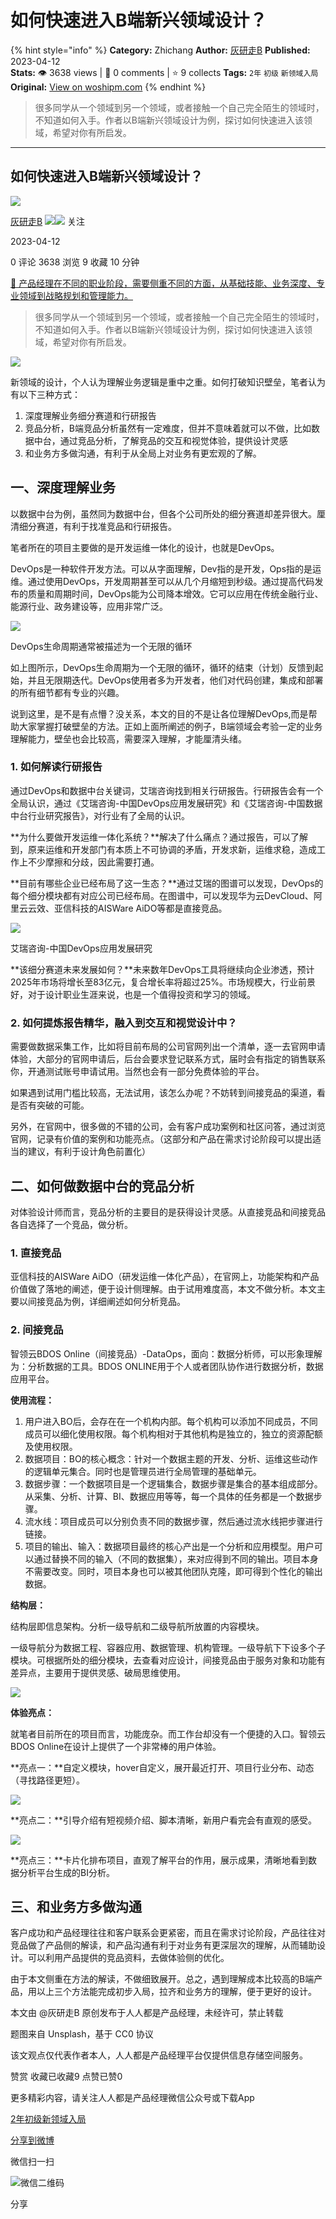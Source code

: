 # 如何快速进入B端新兴领域设计？
{% hint style="info" %}
**Category:** Zhichang
**Author:** [灰研走B](https://www.woshipm.com/u/1505024)
**Published:** 2023-04-12  
**Stats:** 👁️ 3638 views | 💬 0 comments | ⭐ 9 collects
**Tags:** `2年` `初级` `新领域入局`
**Original:** [View on woshipm.com](https://www.woshipm.com/zhichang/5803471.html)
{% endhint %}
> 很多同学从一个领域到另一个领域，或者接触一个自己完全陌生的领域时，不知道如何入手。作者以B端新兴领域设计为例，探讨如何快速进入该领域，希望对你有所启发。

---

## 如何快速进入B端新兴领域设计？

[![](https://static.woshipm.com/view/woshipm_api_def_20230314181742_3879.jpeg?imageView2/1/w/72/h/72/q/100)](https://www.woshipm.com/u/1505024)

[灰研走B](https://www.woshipm.com/u/1505024) ![](https://static.woshipm.com/tag/1121_1@2x.png)![](https://static.woshipm.com/tag/2105_1@2x.png) 关注

2023-04-12

0 评论 3638 浏览 9 收藏 10 分钟

[🔗 产品经理在不同的职业阶段，需要侧重不同的方面，从基础技能、业务深度、专业领域到战略规划和管理能力。](https://ke.qidianla.com/courses/90pm)

> 很多同学从一个领域到另一个领域，或者接触一个自己完全陌生的领域时，不知道如何入手。作者以B端新兴领域设计为例，探讨如何快速进入该领域，希望对你有所启发。

![](https://image.woshipm.com/wp-files/2023/04/S744b4BDFKTtxCJDvNIt.jpg)

新领域的设计，个人认为理解业务逻辑是重中之重。如何打破知识壁垒，笔者认为有以下三种方式：

1.  深度理解业务细分赛道和行研报告
2.  竞品分析，B端竞品分析虽然有一定难度，但并不意味着就可以不做，比如数据中台，通过竞品分析，了解竞品的交互和视觉体验，提供设计灵感
3.  和业务方多做沟通，有利于从全局上对业务有更宏观的了解。

## 一、深度理解业务

以数据中台为例，虽然同为数据中台，但各个公司所处的细分赛道却差异很大。厘清细分赛道，有利于找准竞品和行研报告。

笔者所在的项目主要做的是开发运维一体化的设计，也就是DevOps。

DevOps是一种软件开发方法。可以从字面理解，Dev指的是开发，Ops指的是运维。通过使用DevOps，开发周期甚至可以从几个月缩短到秒级。通过提高代码发布的质量和周期时间，DevOps能为公司降本增效。它可以应用在传统金融行业、能源行业、政务建设等，应用非常广泛。

![](https://image.woshipm.com/2023/04/11/9f591642-d873-11ed-b6d2-00163e0b5ff3.png)

DevOps生命周期通常被描述为一个无限的循环

如上图所示，DevOps生命周期为一个无限的循环，循环的结束（计划）反馈到起始，并且无限期迭代。DevOps使用者多为开发者，他们对代码创建，集成和部署的所有细节都有专业的兴趣。

说到这里，是不是有点懵？没关系，本文的目的不是让各位理解DevOps,而是帮助大家掌握打破壁垒的方法。正如上面所阐述的例子，B端领域会考验一定的业务理解能力，壁垒也会比较高，需要深入理解，才能厘清头绪。

### 1\. 如何解读行研报告

通过DevOps和数据中台关键词，艾瑞咨询找到相关行研报告。行研报告会有一个全局认识，通过《艾瑞咨询-中国DevOps应用发展研究》和《艾瑞咨询-中国数据中台行业研究报告》，对行业有了全局的认识。

**为什么要做开发运维一体化系统？**解决了什么痛点？通过报告，可以了解到，原来运维和开发部门有本质上不可协调的矛盾，开发求新，运维求稳，造成工作上不少摩擦和分歧，因此需要打通。

**目前有哪些企业已经布局了这一生态？**通过艾瑞的图谱可以发现，DevOps的每个细分模块都有对应公司已经布局。在图谱中，可以发现华为云DevCloud、阿里云云效、亚信科技的AISWare AiDO等都是直接竞品。

![](https://image.woshipm.com/2023/04/11/e379257c-d875-11ed-b6d2-00163e0b5ff3.png)

艾瑞咨询-中国DevOps应用发展研究

**该细分赛道未来发展如何？**未来数年DevOps工具将继续向企业渗透，预计2025年市场将增长至83亿元，复合增长率将超过25%。市场规模大，行业前景好，对于设计职业生涯来说，也是一个值得投资和学习的领域。

### 2\. 如何提炼报告精华，融入到交互和视觉设计中？

需要做数据采集工作，比如将目前布局的公司官网列出一个清单，逐一去官网申请体验，大部分的官网申请后，后台会要求登记联系方式，届时会有指定的销售联系你，开通测试账号申请试用。当然也会有一部分免费体验的平台。

如果遇到试用门槛比较高，无法试用，该怎么办呢？不妨转到间接竞品的渠道，看是否有突破的可能。

另外，在官网中，很多做的不错的公司，会有客户成功案例和社区问答，通过浏览官网，记录有价值的案例和功能亮点。（这部分和产品在需求讨论阶段可以提出适当的建议，有利于设计角色前置化）

## 二、如何做数据中台的竞品分析

对体验设计师而言，竞品分析的主要目的是获得设计灵感。从直接竞品和间接竞品各自选择了一个竞品，做分析。

### 1\. 直接竞品

亚信科技的AISWare AiDO（研发运维一体化产品），在官网上，功能架构和产品价值做了落地的阐述，便于设计侧理解。由于试用难度高，本文不做分析。本文主要以间接竞品为例，详细阐述如何分析竞品。

### 2\. 间接竞品

智领云BDOS Online（间接竞品）-DataOps，面向：数据分析师，可以形象理解为：分析数据的工具。BDOS ONLINE用于个人或者团队协作进行数据分析，数据应用平台。

**使用流程：**

1.  用户进入BO后，会存在在一个机构内部。每个机构可以添加不同成员，不同成员可以细化使用权限。每个机构相对于其他机构是独立的，独立的资源配额及使用权限。
2.  数据项目：BO的核心概念：针对一个数据主题的开发、分析、运维这些动作的逻辑单元集合。同时也是管理员进行全局管理的基础单元。
3.  数据步骤：一个数据项目是一个逻辑集合，数据步骤是集合的基本组成部分。从采集、分析、计算、BI、数据应用等等，每一个具体的任务都是一个数据步骤。
4.  流水线：项目成员可以分别负责不同的数据步骤，然后通过流水线把步骤进行链接。
5.  项目的输出、输入：数据项目最终的核心产出是一个分析和应用模型。用户可以通过替换不同的输入（不同的数据集），来对应得到不同的输出。项目本身不需要改变。同时，项目本身也可以被其他团队克隆，即可得到个性化的输出数据。

**结构层：**

结构层即信息架构。分析一级导航和二级导航所放置的内容模块。

一级导航分为数据工程、容器应用、数据管理、机构管理。一级导航下下设多个子模块。可根据所处的细分模块，去查看对应设计，间接竞品由于服务对象和功能有差异点，主要用于提供灵感、破局思维使用。

![](https://image.woshipm.com/2023/04/11/f40895c6-d87a-11ed-b6d2-00163e0b5ff3.jpeg)

**体验亮点：**

就笔者目前所在的项目而言，功能庞杂。而工作台却没有一个便捷的入口。智领云BDOS Online在设计上提供了一个非常棒的用户体验。

**亮点一：**自定义模块，hover自定义，展开最近打开、项目行业分布、动态（寻找路径更短）。

![](https://image.woshipm.com/2023/04/11/d9127db2-d87b-11ed-9a76-00163e0b5ff3.jpeg)

**亮点二：**引导介绍有短视频介绍、脚本清晰，新用户看完会有直观的感受。

![](https://image.woshipm.com/2023/04/11/0f81281c-d87c-11ed-9a76-00163e0b5ff3.jpeg)

**亮点三：**卡片化排布项目，直观了解平台的作用，展示成果，清晰地看到数据分析平台生成的BI分析。

## 三、和业务方多做沟通

客户成功和产品经理往往和客户联系会更紧密，而且在需求讨论阶段，产品往往对竞品做了产品侧的解读，和产品沟通有利于对业务有更深层次的理解，从而辅助设计。可以利用产品提供的竞品资料，去做体验侧的优化。

由于本文侧重在方法的解读，不做细致展开。总之，遇到理解成本比较高的B端产品，用以上三个方法能完成初步入局，拉齐和业务方的理解，便于更好的设计。

本文由 @灰研走B 原创发布于人人都是产品经理，未经许可，禁止转载

题图来自 Unsplash，基于 CC0 协议

该文观点仅代表作者本人，人人都是产品经理平台仅提供信息存储空间服务。

赞赏 收藏已收藏9 点赞已赞0

更多精彩内容，请关注人人都是产品经理微信公众号或下载App

[2年](https://www.woshipm.com/tag/2%e5%b9%b4)[初级](https://www.woshipm.com/tag/%e5%88%9d%e7%ba%a7)[新领域入局](https://www.woshipm.com/tag/%e6%96%b0%e9%a2%86%e5%9f%9f%e5%85%a5%e5%b1%80)

[分享到微博](https://service.weibo.com/share/share.php?appkey=2775287854&title=如何快速进入B端新兴领域设计？&url=https://www.woshipm.com/zhichang/5803471.html&pic=https://image.woshipm.com/wp-files/2023/04/S744b4BDFKTtxCJDvNIt.jpg)

微信扫一扫

![微信二维码](https://api.pwmqr.com/qrcode/create/?url=https://www.woshipm.com/zhichang/5803471.html)

分享